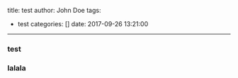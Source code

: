 title: test
author: John Doe
tags:
  - test
categories: []
date: 2017-09-26 13:21:00
---
### test
### lalala